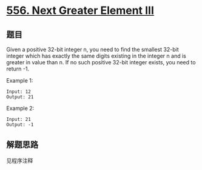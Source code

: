 # [556. Next Greater Element III](https://leetcode-cn.com/problems/next-greater-element-iii/)

## 题目

Given a positive 32-bit integer n, you need to find the smallest 32-bit integer which has exactly the same digits existing in the integer n and is greater in value than n. If no such positive 32-bit integer exists, you need to return -1.

Example 1:

```text
Input: 12
Output: 21
```

Example 2:

```text
Input: 21
Output: -1
```

## 解题思路

见程序注释
